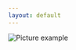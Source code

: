 ```yaml
---
layout: default
---
```

![Picture example](https://raw.githubusercontent.com/kvartirnik/website/gh-pages/images/kvartirnik_photos/16.jpg)

